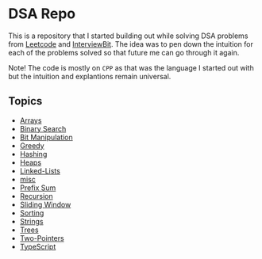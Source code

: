 # DSA Repo

This is a repository that I started building out while solving DSA problems from [Leetcode](https://leetcode.com/problemset/) and [InterviewBit](https://www.interviewbit.com/courses/programming/). The idea was to pen down the intuition for each of the problems solved so that future me can go through it again.

Note! The code is mostly on `CPP` as that was the language I started out with but the intuition and explantions remain universal.

## Topics

- [Arrays](./Arrays/)
- [Binary Search](./Binary-Search/)
- [Bit Manipulation](./Bit-Manipulation/)
- [Greedy](./Greedy/)
- [Hashing](./Hashing/)
- [Heaps](./Heaps/)
- [Linked-Lists](./Linked-Lists/)
- [misc](./misc/)
- [Prefix Sum](./Prefix-Sum/)
- [Recursion](./Recursion/)
- [Sliding Window](./Sliding-Window/)
- [Sorting](./Sorting/)
- [Strings](./Strings/)
- [Trees](./Trees/)
- [Two-Pointers](./Two-Pointers/)
- [TypeScript](./TypeScript/)
